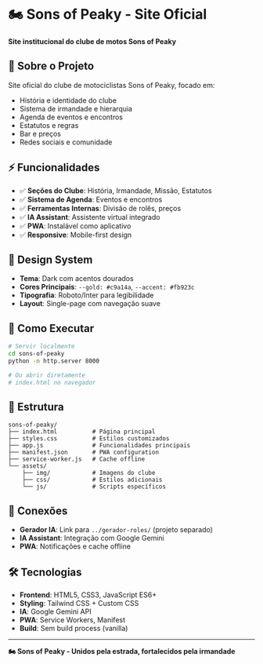# 🏍️ Sons of Peaky - Site Oficial

**Site institucional do clube de motos Sons of Peaky**

## 🎯 Sobre o Projeto

Site oficial do clube de motociclistas Sons of Peaky, focado em:
- História e identidade do clube
- Sistema de irmandade e hierarquia
- Agenda de eventos e encontros
- Estatutos e regras
- Bar e preços
- Redes sociais e comunidade

## ⚡ Funcionalidades

- ✅ **Seções do Clube**: História, Irmandade, Missão, Estatutos
- ✅ **Sistema de Agenda**: Eventos e encontros
- ✅ **Ferramentas Internas**: Divisão de rolês, preços
- ✅ **IA Assistant**: Assistente virtual integrado
- ✅ **PWA**: Instalável como aplicativo
- ✅ **Responsive**: Mobile-first design

## 🎨 Design System

- **Tema**: Dark com acentos dourados
- **Cores Principais**: `--gold: #c9a14a`, `--accent: #fb923c`
- **Tipografia**: Roboto/Inter para legibilidade
- **Layout**: Single-page com navegação suave

## 🚀 Como Executar

```bash
# Servir localmente
cd sons-of-peaky
python -m http.server 8000

# Ou abrir diretamente
# index.html no navegador
```

## 📁 Estrutura

```
sons-of-peaky/
├── index.html          # Página principal
├── styles.css          # Estilos customizados
├── app.js              # Funcionalidades principais
├── manifest.json       # PWA configuration
├── service-worker.js   # Cache offline
└── assets/
    ├── img/            # Imagens do clube
    ├── css/            # Estilos adicionais
    └── js/             # Scripts específicos
```

## 🔗 Conexões

- **Gerador IA**: Link para `../gerador-roles/` (projeto separado)
- **IA Assistant**: Integração com Google Gemini
- **PWA**: Notificações e cache offline

## 🛠️ Tecnologias

- **Frontend**: HTML5, CSS3, JavaScript ES6+
- **Styling**: Tailwind CSS + Custom CSS
- **IA**: Google Gemini API
- **PWA**: Service Workers, Manifest
- **Build**: Sem build process (vanilla)

---

**🏍️ Sons of Peaky - Unidos pela estrada, fortalecidos pela irmandade**